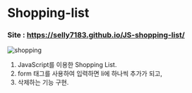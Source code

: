 # Shopping-list
### Site : https://selly7183.github.io/JS-shopping-list/
![shopping](https://user-images.githubusercontent.com/88068412/210191081-c7352982-cc86-4f80-8375-b77d94f6a6ad.png)

1. JavaScript를 이용한 Shopping List.
2. form 태그를 사용하여 입력하면 li에 하나씩 추가가 되고,
3. 삭제하는 기능 구현.

